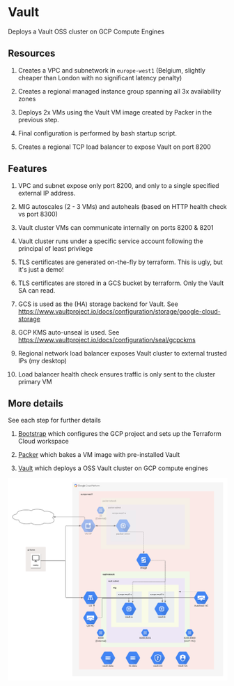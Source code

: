 # Vault

Deploys a Vault OSS cluster on GCP Compute Engines

## Resources

1. Creates a VPC and subnetwork in `europe-west1` (Belgium, slightly cheaper than London with no significant latency penalty)

1. Creates a regional managed instance group spanning all 3x availability zones

1. Deploys 2x VMs using the Vault VM image created by Packer in the previous step. 

1. Final configuration is performed by bash startup script.

1. Creates a regional TCP load balancer to expose Vault on port 8200

## Features

1. VPC and subnet expose only port 8200, and only to a single specified external IP address.

1. MIG autoscales (2 - 3 VMs) and autoheals (based on HTTP health check vs port 8300)

1. Vault cluster VMs can communicate internally on ports 8200 & 8201

1. Vault cluster runs under a specific service account following the principal of least privilege

1. TLS certificates are generated on-the-fly by terraform. This is ugly, but it's just a demo!

1. TLS certificates are stored in a GCS bucket by terraform. Only the Vault SA can read.

1. GCS is used as the (HA) storage backend for Vault. See https://www.vaultproject.io/docs/configuration/storage/google-cloud-storage

1. GCP KMS auto-unseal is used. See https://www.vaultproject.io/docs/configuration/seal/gcpckms

1. Regional network load balancer exposes Vault cluster to external trusted IPs (my desktop)

1. Load balancer health check ensures traffic is only sent to the cluster primary VM

## More details

See each step for further details

1. [Bootstrap](./bootstrap/README.md) which configures the GCP project and sets up the Terraform Cloud workspace

1. [Packer](./packer/README.md) which bakes a VM image with pre-installed Vault

1. [Vault](./vault/README.md) which deploys a OSS Vault cluster on GCP compute engines

![Vault on GCE](../vault-on-gce-vault.png "Vault on GCE")